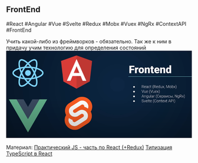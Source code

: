 ## **FrontEnd**
#React #Angular #Vue #Svelte #Redux #Mobx #Vuex #NgRx #ContextAPI #FrontEnd

Учить какой-либо из фреймворков - обязательно. Так же к ним в придачу учим технологию для определения состояний
![](_png/Pasted%20image%2020220907172307.png)

Материал:
[Практический JS - часть по React (+Redux)](../../Development/FrontEnd%20-%20JavaScript,%20React,%20Redux,%20NextJS/Полный%20курс%20по%20JavaScript%20+%20React%20-%20с%20нуля%20до%20результата%20(2022)/Практический%20JS.md)
[Типизация TypeScript в React](../../Development/Типизация%20TypeScript%20в%20React.md)